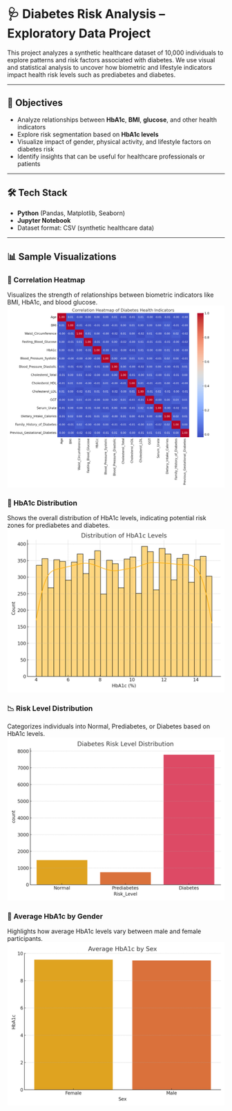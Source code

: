 # 🩺 Diabetes Risk Analysis – Exploratory Data Project

This project analyzes a synthetic healthcare dataset of 10,000 individuals to explore patterns and risk factors associated with diabetes. We use visual and statistical analysis to uncover how biometric and lifestyle indicators impact health risk levels such as prediabetes and diabetes.

---

## 📌 Objectives

- Analyze relationships between **HbA1c**, **BMI**, **glucose**, and other health indicators
- Explore risk segmentation based on **HbA1c levels**
- Visualize impact of gender, physical activity, and lifestyle factors on diabetes risk
- Identify insights that can be useful for healthcare professionals or patients

---

## 🛠️ Tech Stack

- **Python** (Pandas, Matplotlib, Seaborn)
- **Jupyter Notebook**
- Dataset format: CSV (synthetic healthcare data)

---
## 📊 Sample Visualizations

### 🔬 Correlation Heatmap
Visualizes the strength of relationships between biometric indicators like BMI, HbA1c, and blood glucose.
![Correlation Heatmap](correlation_heatmap.png)

### 🧪 HbA1c Distribution
Shows the overall distribution of HbA1c levels, indicating potential risk zones for prediabetes and diabetes.
![HbA1c Distribution](hba1c_distribution.png)

### 📉 Risk Level Distribution
Categorizes individuals into Normal, Prediabetes, or Diabetes based on HbA1c levels.
![Risk Level Distribution](risk_level_distribution.png)

### 👥 Average HbA1c by Gender
Highlights how average HbA1c levels vary between male and female participants.
![Average HbA1c by Gender](avg_hba1c_by_gender.png)
